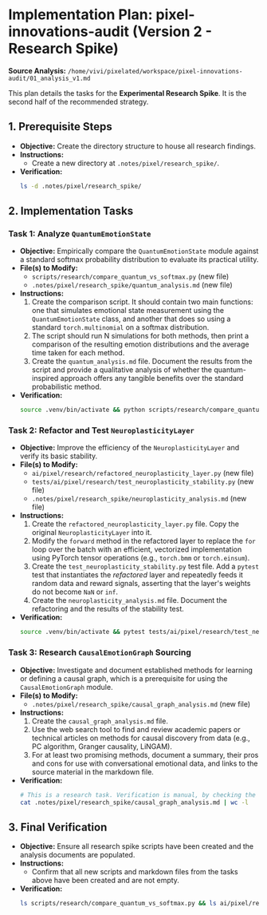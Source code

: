 # Implementation Plan: pixel-innovations-audit (Version 2 - Research Spike)

**Source Analysis:** `/home/vivi/pixelated/workspace/pixel-innovations-audit/01_analysis_v1.md`

This plan details the tasks for the **Experimental Research Spike**. It is the second half of the recommended strategy.

## 1. Prerequisite Steps
- **Objective:** Create the directory structure to house all research findings.
- **Instructions:**
  - Create a new directory at `.notes/pixel/research_spike/`.
- **Verification:**
  ```bash
  ls -d .notes/pixel/research_spike/
  ```

## 2. Implementation Tasks

### Task 1: Analyze `QuantumEmotionState`
- **Objective:** Empirically compare the `QuantumEmotionState` module against a standard softmax probability distribution to evaluate its practical utility.
- **File(s) to Modify:**
  - `scripts/research/compare_quantum_vs_softmax.py` (new file)
  - `.notes/pixel/research_spike/quantum_analysis.md` (new file)
- **Instructions:**
  1. Create the comparison script. It should contain two main functions: one that simulates emotional state measurement using the `QuantumEmotionState` class, and another that does so using a standard `torch.multinomial` on a softmax distribution.
  2. The script should run N simulations for both methods, then print a comparison of the resulting emotion distributions and the average time taken for each method.
  3. Create the `quantum_analysis.md` file. Document the results from the script and provide a qualitative analysis of whether the quantum-inspired approach offers any tangible benefits over the standard probabilistic method.
- **Verification:**
  ```bash
  source .venv/bin/activate && python scripts/research/compare_quantum_vs_softmax.py
  ```

### Task 2: Refactor and Test `NeuroplasticityLayer`
- **Objective:** Improve the efficiency of the `NeuroplasticityLayer` and verify its basic stability.
- **File(s) to Modify:**
  - `ai/pixel/research/refactored_neuroplasticity_layer.py` (new file)
  - `tests/ai/pixel/research/test_neuroplasticity_stability.py` (new file)
  - `.notes/pixel/research_spike/neuroplasticity_analysis.md` (new file)
- **Instructions:**
  1. Create the `refactored_neuroplasticity_layer.py` file. Copy the original `NeuroplasticityLayer` into it.
  2. Modify the `forward` method in the refactored layer to replace the `for` loop over the batch with an efficient, vectorized implementation using PyTorch tensor operations (e.g., `torch.bmm` or `torch.einsum`).
  3. Create the `test_neuroplasticity_stability.py` test file. Add a `pytest` test that instantiates the *refactored* layer and repeatedly feeds it random data and reward signals, asserting that the layer's weights do not become `NaN` or `inf`.
  4. Create the `neuroplasticity_analysis.md` file. Document the refactoring and the results of the stability test.
- **Verification:**
  ```bash
  source .venv/bin/activate && pytest tests/ai/pixel/research/test_neuroplasticity_stability.py
  ```

### Task 3: Research `CausalEmotionGraph` Sourcing
- **Objective:** Investigate and document established methods for learning or defining a causal graph, which is a prerequisite for using the `CausalEmotionGraph` module.
- **File(s) to Modify:**
  - `.notes/pixel/research_spike/causal_graph_analysis.md` (new file)
- **Instructions:**
  1. Create the `causal_graph_analysis.md` file.
  2. Use the web search tool to find and review academic papers or technical articles on methods for causal discovery from data (e.g., PC algorithm, Granger causality, LiNGAM).
  3. For at least two promising methods, document a summary, their pros and cons for use with conversational emotional data, and links to the source material in the markdown file.
- **Verification:**
  ```bash
  # This is a research task. Verification is manual, by checking the content of the file.
  cat .notes/pixel/research_spike/causal_graph_analysis.md | wc -l
  ```

## 3. Final Verification
- **Objective:** Ensure all research spike scripts have been created and the analysis documents are populated.
- **Instructions:**
  - Confirm that all new scripts and markdown files from the tasks above have been created and are not empty.
- **Verification:**
  ```bash
  ls scripts/research/compare_quantum_vs_softmax.py && ls ai/pixel/research/refactored_neuroplasticity_layer.py && ls tests/ai/pixel/research/test_neuroplasticity_stability.py && [ $(cat .notes/pixel/research_spike/*.md | wc -l) -gt 5 ] && echo "Final verification passed."
  ```
